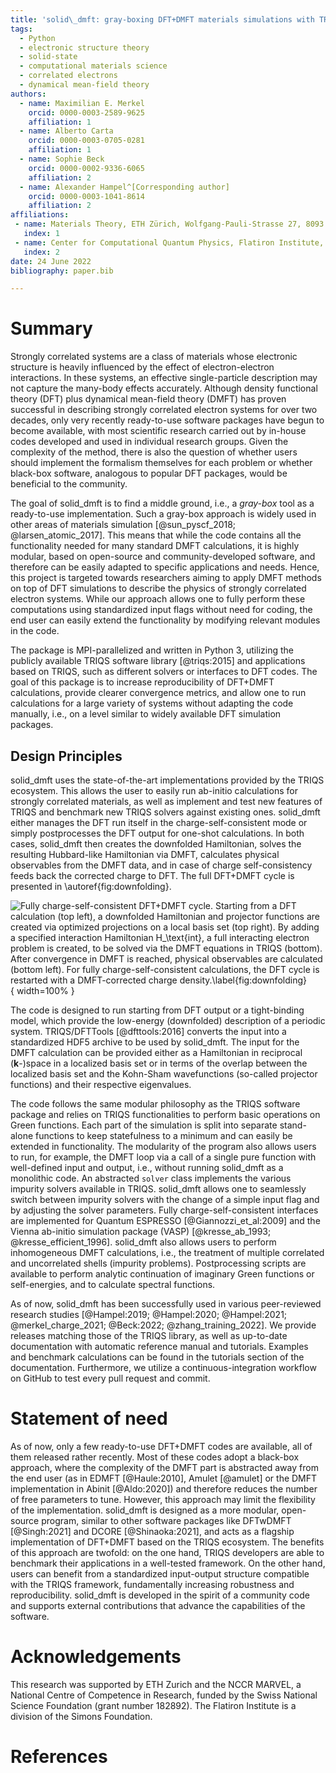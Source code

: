 ```yaml
---
title: 'solid\_dmft: gray-boxing DFT+DMFT materials simulations with TRIQS'
tags:
  - Python
  - electronic structure theory
  - solid-state
  - computational materials science
  - correlated electrons
  - dynamical mean-field theory
authors:
  - name: Maximilian E. Merkel
    orcid: 0000-0003-2589-9625
    affiliation: 1
  - name: Alberto Carta
    orcid: 0000-0003-0705-0281
    affiliation: 1
  - name: Sophie Beck
    orcid: 0000-0002-9336-6065
    affiliation: 2
  - name: Alexander Hampel^[Corresponding author]
    orcid: 0000-0003-1041-8614
    affiliation: 2
affiliations:
 - name: Materials Theory, ETH Zürich, Wolfgang-Pauli-Strasse 27, 8093 Zürich, Switzerland
   index: 1
 - name: Center for Computational Quantum Physics, Flatiron Institute, 162 5th Avenue, New York, NY 10010, USA
   index: 2
date: 24 June 2022
bibliography: paper.bib

---
```



# Summary

Strongly correlated systems are a class of materials whose electronic structure is heavily influenced by the effect of electron-electron interactions.
In these systems, an effective single-particle description may not capture the many-body effects accurately.
Although density functional theory (DFT) plus dynamical mean-field theory (DMFT) has proven successful in describing strongly correlated electron systems for over two decades, only very recently ready-to-use software packages have begun to become available, with most scientific research carried out by in-house codes developed and used in individual research groups.
Given the complexity of the method, there is also the question of whether users should implement the formalism themselves for each problem or whether black-box software, analogous to popular DFT packages, would be beneficial to the community.

The goal of solid\_dmft is to find a middle ground, i.e., a *gray-box* tool as a ready-to-use implementation. Such a gray-box approach is widely used in other areas of materials simulation [@sun_pyscf_2018; @larsen_atomic_2017].
This means that while the code contains all the functionality needed for many standard DMFT calculations, it is highly modular, based on open-source and community-developed software, and therefore can be easily adapted to specific applications and needs.
Hence, this project is targeted towards researchers aiming to apply DMFT methods on top of DFT simulations to describe the physics of strongly correlated electron systems.
While our approach allows one to fully perform these computations using standardized input flags without need for coding, the end user can easily extend the functionality by modifying relevant modules in the code.

The package is MPI-parallelized and written in Python 3, utilizing the publicly available TRIQS software library [@triqs:2015] and applications based on TRIQS, such as different solvers or interfaces to DFT codes.
The goal of this package is to increase reproducibility of DFT+DMFT calculations, provide clearer convergence metrics, and allow one to run calculations for a large variety of systems without adapting the code manually, i.e., on a level similar to widely available DFT simulation packages.

## Design Principles

solid_dmft uses the state-of-the-art implementations provided by the TRIQS ecosystem.
This allows the user to easily run ab-initio calculations for strongly correlated materials, as well as implement and test new features of TRIQS and benchmark new TRIQS solvers against existing ones.
solid\_dmft either manages the DFT run itself in the charge-self-consistent mode or simply postprocesses the DFT output for one-shot calculations. In both cases, solid\_dmft then creates the downfolded Hamiltonian, solves the resulting Hubbard-like Hamiltonian via DMFT, calculates physical observables from the DMFT data, and in case of charge self-consistency feeds back the corrected charge to DFT.
The full DFT+DMFT cycle is presented in \autoref{fig:downfolding}.

![Fully charge-self-consistent DFT+DMFT cycle. Starting from a DFT calculation (top left), a downfolded Hamiltonian and projector functions are created via optimized projections on a local basis set (top right). By adding a specified interaction Hamiltonian $H_\text{int}$, a full interacting electron problem is created, to be solved via the DMFT equations in TRIQS (bottom). After convergence in DMFT is reached, physical observables are calculated (bottom left). For fully charge-self-consistent calculations, the DFT cycle is restarted with a DMFT-corrected charge density.\label{fig:downfolding}](downfolding.png){ width=100% }

The code is designed to run starting from DFT output or a tight-binding model, which provide the low-energy (downfolded) description of a periodic system.
TRIQS/DFTTools [@dfttools:2016] converts the input into a standardized HDF5 archive to be used by solid\_dmft.
The input for the DMFT calculation can be provided either as a Hamiltonian in reciprocal ($\mathbf{k}$-)space in a localized basis set or in terms of the overlap between the localized basis set and the Kohn-Sham wavefunctions (so-called projector functions) and their respective eigenvalues.

The code follows the same modular philosophy as the TRIQS software package and relies on TRIQS functionalities to perform basic operations on Green functions.
Each part of the simulation is split into separate stand-alone functions to keep statefulness to a minimum and can easily be extended in functionality.
The modularity of the program also allows users to run, for example, the DMFT loop via a call of a single pure function with well-defined input and output, i.e., without running solid\_dmft as a monolithic code.
An abstracted `solver` class implements the various impurity solvers available in TRIQS.
solid\_dmft allows one to seamlessly switch between impurity solvers with the change of a simple input flag and by adjusting the solver parameters.
Fully charge-self-consistent interfaces are implemented for Quantum ESPRESSO [@Giannozzi_et_al:2009] and the Vienna ab-initio simulation package (VASP) [@kresse_ab_1993; @kresse_efficient_1996].
solid\_dmft also allows users to perform inhomogeneous DMFT calculations, i.e., the treatment of multiple correlated and uncorrelated shells (impurity problems).
Postprocessing scripts are available to perform analytic continuation of imaginary Green functions or self-energies, and to calculate spectral functions.

As of now, solid\_dmft has been successfully used in various peer-reviewed research studies [@Hampel:2019; @Hampel:2020; @Hampel:2021; @merkel_charge_2021; @Beck:2022; @zhang_training_2022].
We provide releases matching those of the TRIQS library, as well as up-to-date documentation with automatic reference manual and tutorials.
Examples and benchmark calculations can be found in the tutorials section of the documentation.
Furthermore, we utilize a continuous-integration workflow on GitHub to test every pull request and commit.

# Statement of need

As of now, only a few ready-to-use DFT+DMFT codes are available, all of them released rather recently.
Most of these codes adopt a black-box approach, where the complexity of the DMFT part is abstracted away from the end user (as in EDMFT [@Haule:2010], Amulet [@amulet] or the DMFT implementation in Abinit [@Aldo:2020]) and therefore reduces the number of free parameters to tune. However, this approach may limit the flexibility of the implementation.
solid\_dmft is designed as a more modular, open-source program, similar to other software packages like DFTwDMFT [@Singh:2021] and DCORE [@Shinaoka:2021], and acts as a flagship implementation of DFT+DMFT based on the TRIQS ecosystem.
The benefits of this approach are twofold: on the one hand, TRIQS developers are able to benchmark their applications in a well-tested framework.
On the other hand, users can benefit from a standardized input-output structure compatible with the TRIQS framework, fundamentally increasing robustness and reproducibility.
solid_dmft is developed in the spirit of a community code and supports external contributions that advance the capabilities of the software.

# Acknowledgements

This research was supported by ETH Zurich and the NCCR MARVEL, a National Centre of Competence in Research, funded by the Swiss National Science Foundation (grant number 182892). The Flatiron Institute is a division of the Simons Foundation.

# References
